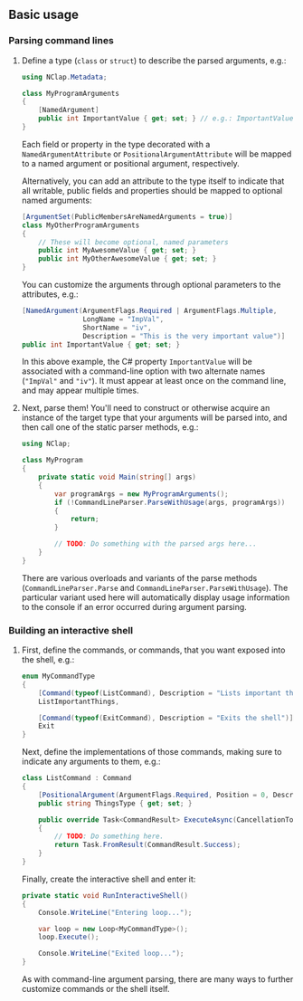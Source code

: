 ## Basic usage

### Parsing command lines

1. Define a type (`class` or `struct`) to describe the parsed arguments, e.g.:

    <!-- MdCompile: assembly=ParseExample -->
    ```csharp
    using NClap.Metadata;
    
    class MyProgramArguments
    {
        [NamedArgument]
        public int ImportantValue { get; set; } // e.g.: ImportantValue=10
    }
    ```

    Each field or property in the type decorated with a `NamedArgumentAttribute` or
    `PositionalArgumentAttribute` will be mapped to a named argument or positional argument, respectively.
    
    Alternatively, you can add an attribute to the type itself to indicate that all writable, public
    fields and properties should be mapped to optional named arguments:
    
    <!-- MdCompile: import=NClap.Metadata -->
    ```csharp
    [ArgumentSet(PublicMembersAreNamedArguments = true)]
    class MyOtherProgramArguments
    {
        // These will become optional, named parameters
        public int MyAwesomeValue { get; set; }
        public int MyOtherAwesomeValue { get; set; }
    }
    ```
    
    You can customize the arguments through optional parameters to the attributes, e.g.:

    <!-- MdCompile: wrapinclass=true, import=NClap.Metadata -->
    ```csharp
    [NamedArgument(ArgumentFlags.Required | ArgumentFlags.Multiple,
                   LongName = "ImpVal",
                   ShortName = "iv",
                   Description = "This is the very important value")]
    public int ImportantValue { get; set; }
    ```

    In this above example, the C# property `ImportantValue` will be associated with
    a command-line option with two alternate names (`"ImpVal"` and `"iv"`). It must
    appear at least once on the command line, and may appear multiple times.

2. Next, parse them!  You'll need to construct or otherwise acquire an instance of the target type that
   your arguments will be parsed into, and then call one of the static parser methods, e.g.:

    <!-- MdCompile: assembly=ParseExample, import=NClap -->
    ```csharp
    using NClap;
    
    class MyProgram
    {
        private static void Main(string[] args)
        {
            var programArgs = new MyProgramArguments();
            if (!CommandLineParser.ParseWithUsage(args, programArgs))
            {
                return;
            }

            // TODO: Do something with the parsed args here...
        }
    }
    ```

    There are various overloads and variants of the parse methods (`CommandLineParser.Parse` and
    `CommandLineParser.ParseWithUsage`).  The particular variant used here will automatically
    display usage information to the console if an error occurred during argument parsing.

### Building an interactive shell

1. First, define the commands, or commands, that you want exposed into the shell, e.g.:

    <!-- MdCompile: assembly=ShellExample, import=NClap.Repl, import=NClap.Metadata -->
    ```csharp
    enum MyCommandType
    {
        [Command(typeof(ListCommand), Description = "Lists important things")]
        ListImportantThings,

        [Command(typeof(ExitCommand), Description = "Exits the shell")]
        Exit
    }
    ```

    Next, define the implementations of those commands, making sure to indicate any arguments to them, e.g.:

    <!-- MdCompile: assembly=ShellExample, import=System.Threading, import=System.Threading.Tasks, import=NClap.Metadata -->
    ```csharp
    class ListCommand : Command
    {
        [PositionalArgument(ArgumentFlags.Required, Position = 0, Description = "Type of things to list")]
        public string ThingsType { get; set; }

        public override Task<CommandResult> ExecuteAsync(CancellationToken cancel)
        {
            // TODO: Do something here.
            return Task.FromResult(CommandResult.Success);
        }
    }
    ```

    Finally, create the interactive shell and enter it:

    <!-- MdCompile: assembly=ShellExample, wrapinclass=true, import=NClap.Repl, import=System -->
    ```csharp
    private static void RunInteractiveShell()
    {
        Console.WriteLine("Entering loop...");

        var loop = new Loop<MyCommandType>();
        loop.Execute();

        Console.WriteLine("Exited loop...");
    }
    ```

    As with command-line argument parsing, there are many ways to further customize commands or the
    shell itself.
